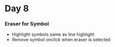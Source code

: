 ﻿
# Day 8 

### Eraser for Symbol

- Highlight symbols same as line highlight
- Remove symbol onclick when eraser is selected
